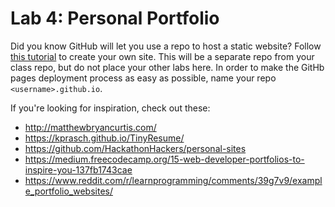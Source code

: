 

# Lab 4: Personal Portfolio

Did you know GitHub will let you use a repo to host a static website? Follow [this tutorial](https://pages.github.com/) to create your own site. This will be a separate repo from your class repo, but do not place your other labs here. In order to make the GitHb pages deployment process as easy as possible, name your repo `<username>.github.io`.

If you're looking for inspiration, check out these:
- http://matthewbryancurtis.com/
- https://kprasch.github.io/TinyResume/
- https://github.com/HackathonHackers/personal-sites
- https://medium.freecodecamp.org/15-web-developer-portfolios-to-inspire-you-137fb1743cae
- https://www.reddit.com/r/learnprogramming/comments/39g7v9/example_portfolio_websites/

